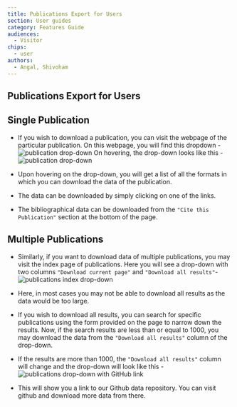 ```yaml
---
title: Publications Export for Users
section: User guides
category: Features Guide
audiences:
  - Visitor
chips:
  - user
authors:
  - Angal, Shivoham
---
```

## Publications Export for Users

## Single Publication

- If you wish to download a publication, you can visit the webpage of the particular publication. On this webpage, you will find this dropdown - <br>
![publication drop-down](/cdli-docs/images/publication-dd-user.png)
On hovering, the drop-down looks like this - <br>
![publication drop-down](/cdli-docs/images/publication-dd.png)

- Upon hovering on the drop-down, you will get a list of all the formats in which you can download the data of the publication.

- The data can be downloaded by simply clicking on one of the links.

- The bibliographical data can be downloaded from the `"Cite this Publication"` section at the bottom of the page.

## Multiple Publications

- Similarly, if you want to download data of multiple publications, you may visit the index page of publications. Here you will see a drop-down with two columns `"Download current page"` and `"Download all results"`- <br>
![publications index drop-down](/cdli-docs/images/publications-dd-1.png)

- Here, in most cases you may not be able to download all results as the data would be too large. 

- If you wish to download all results, you can search for specific publications using the form provided on the page to narrow down the results. Now, if the search results are less than or equal to 1000, you may download the data from the `"Download all results"` column of the drop-down.

- If the results are more than 1000, the `"Download all results"` column will change and the drop-down will look like this - <br>
![publications drop-down with GitHub link](/cdli-docs/images/publications-dd-2.png)

- This will show you a link to our Github data repository. You can visit github and download more data from there.
